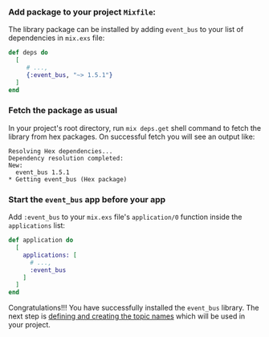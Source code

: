 ### Add package to your project `Mixfile`:
The library package can be installed by adding `event_bus` to your list of dependencies in `mix.exs` file:

```elixir
def deps do
  [
     # ...,
     {:event_bus, "~> 1.5.1"}
  ]
end
```

### Fetch the package as usual

In your project's root directory, run `mix deps.get` shell command to fetch the library from hex packages. On successful fetch you will see an output like:
```shell
Resolving Hex dependencies...
Dependency resolution completed:
New:
  event_bus 1.5.1
* Getting event_bus (Hex package)

```

### Start the `event_bus` app before your app

Add `:event_bus` to your `mix.exs` file's `application/0` function inside the `applications` list:

```elixir
def application do
  [
    applications: [
      # ...,
      :event_bus
    ]
  ]
end
```

Congratulations!!! You have successfully installed the `event_bus` library. The next step is [defining and creating the topic names](https://github.com/otobus/event_bus/wiki/Creating-Registering-Topics) which will be used in your project.